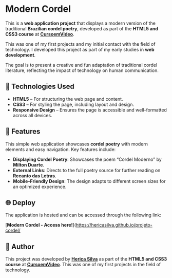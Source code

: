 # **Modern Cordel**

This is a **web application project** that displays a modern version of the traditional **Brazilian cordel poetry**, developed as part of the **HTML5 and CSS3 course** at **[CursoemVideo](https://www.cursoemvideo.com)**.

This was one of my first projects and my initial contact with the field of technology. I developed this project as part of my early studies in **web development**.

The goal is to present a creative and fun adaptation of traditional cordel literature, reflecting the impact of technology on human communication.

## **🚀 Technologies Used**

- **HTML5** – For structuring the web page and content.
- **CSS3** – For styling the page, including layout and design.
- **Responsive Design** – Ensures the page is accessible and well-formatted across all devices.

## **📱 Features**

This simple web application showcases **cordel poetry** with modern elements and easy navigation. Key features include:

- **Displaying Cordel Poetry**: Showcases the poem “Cordel Moderno” by **Milton Duarte**.
- **External Links**: Directs to the full poetry source for further reading on **Recanto das Letras**.
- **Mobile-Friendly Design**: The design adapts to different screen sizes for an optimized experience.

## **🌐 Deploy**

The application is hosted and can be accessed through the following link:

[**Modern Cordel - Access here!**](https://hericasilva.github.io/projeto-cordel/

## **📝 Author**

This project was developed by **[Herica Silva](https://github.com/HericaSilva)** as part of the **HTML5 and CSS3 course** at **[CursoemVideo](https://www.cursoemvideo.com)**. This was one of my first projects in the field of technology.





